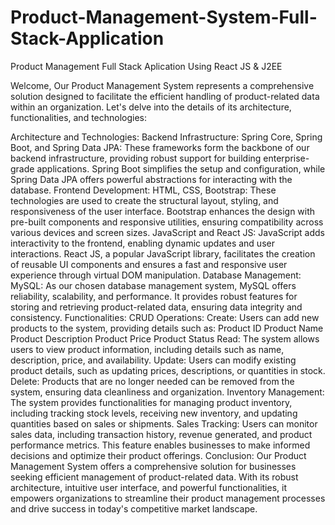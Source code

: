 # Product-Management-System-Full-Stack-Application
Product Management Full Stack Aplication Using React JS &amp; J2EE

Welcome, Our Product Management System represents a comprehensive solution designed to facilitate the efficient handling of product-related data within an organization. Let's delve into the details of its architecture, functionalities, and technologies:

Architecture and Technologies:
Backend Infrastructure:
Spring Core, Spring Boot, and Spring Data JPA: These frameworks form the backbone of our backend infrastructure, providing robust support for building enterprise-grade applications. Spring Boot simplifies the setup and configuration, while Spring Data JPA offers powerful abstractions for interacting with the database.
Frontend Development:
HTML, CSS, Bootstrap: These technologies are used to create the structural layout, styling, and responsiveness of the user interface. Bootstrap enhances the design with pre-built components and responsive utilities, ensuring compatibility across various devices and screen sizes.
JavaScript and React JS: JavaScript adds interactivity to the frontend, enabling dynamic updates and user interactions. React JS, a popular JavaScript library, facilitates the creation of reusable UI components and ensures a fast and responsive user experience through virtual DOM manipulation.
Database Management:
MySQL: As our chosen database management system, MySQL offers reliability, scalability, and performance. It provides robust features for storing and retrieving product-related data, ensuring data integrity and consistency.
Functionalities:
CRUD Operations:
Create: Users can add new products to the system, providing details such as:
Product ID
Product Name
Product Description
Product Price
Product Status
Read: The system allows users to view product information, including details such as name, description, price, and availability.
Update: Users can modify existing product details, such as updating prices, descriptions, or quantities in stock.
Delete: Products that are no longer needed can be removed from the system, ensuring data cleanliness and organization.
Inventory Management:
The system provides functionalities for managing product inventory, including tracking stock levels, receiving new inventory, and updating quantities based on sales or shipments.
Sales Tracking:
Users can monitor sales data, including transaction history, revenue generated, and product performance metrics. This feature enables businesses to make informed decisions and optimize their product offerings.
Conclusion:
Our Product Management System offers a comprehensive solution for businesses seeking efficient management of product-related data. With its robust architecture, intuitive user interface, and powerful functionalities, it empowers organizations to streamline their product management processes and drive success in today's competitive market landscape.